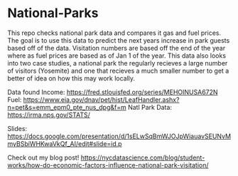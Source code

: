 # National-Parks
This repo checks national park data and compares it gas and fuel prices. The goal is to use this data to predict the next years increase in park guests based off of the data. Visitation numbers are based off the end of the year where as fuel prices are based as of Jan 1 of the year.
This data also looks into two case studies, a national park the regularly recieves a large number of visitors (Yosemite) and one that recieves a much smaller number to get a better of idea on how this may work locally. 


Data found
Income: https://fred.stlouisfed.org/series/MEHOINUSA672N
Fuel: https://www.eia.gov/dnav/pet/hist/LeafHandler.ashx?n=pet&s=emm_epm0_pte_nus_dpg&f=m
Natl Park Data: https://irma.nps.gov/STATS/

Slides: https://docs.google.com/presentation/d/1sELwSqBmWJOJpWiauavSEUNvMmyBSbiWHKwaVkQf_AI/edit#slide=id.p


Check out my blog post! https://nycdatascience.com/blog/student-works/how-do-economic-factors-influence-national-park-visitation/
